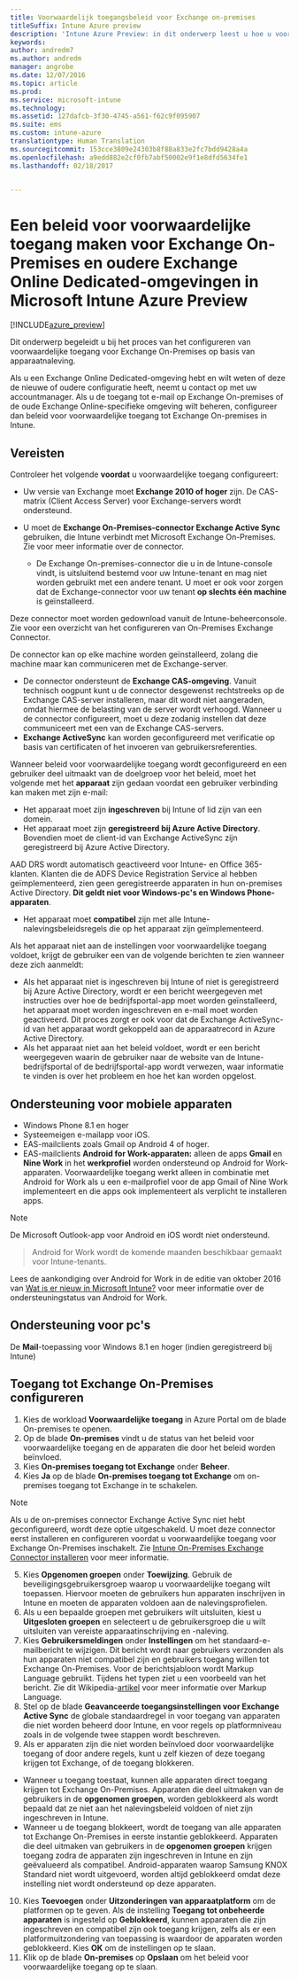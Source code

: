 ```yaml
---
title: Voorwaardelijk toegangsbeleid voor Exchange on-premises
titleSuffix: Intune Azure preview
description: 'Intune Azure Preview: in dit onderwerp leest u hoe u voorwaardelijke toegang voor Exchange On-Premises en oudere Exchange Online Dedicated in Intune kunt configureren'
keywords: 
author: andredm7
ms.author: andredm
manager: angrobe
ms.date: 12/07/2016
ms.topic: article
ms.prod: 
ms.service: microsoft-intune
ms.technology: 
ms.assetid: 127dafcb-3f30-4745-a561-f62c9f095907
ms.suite: ems
ms.custom: intune-azure
translationtype: Human Translation
ms.sourcegitcommit: 153cce3809e24303b8f88a833e2fc7bdd9428a4a
ms.openlocfilehash: a9edd882e2cf0fb7abf50002e9f1e8dfd5634fe1
ms.lasthandoff: 02/18/2017


---
```


# <a name="how-to-create-a-conditional-access-policy-for-exchange-on-premises-and-legacy-exchange-online-dedicated-in-microsoft-intune-azure-preview"></a>Een beleid voor voorwaardelijke toegang maken voor Exchange On-Premises en oudere Exchange Online Dedicated-omgevingen in Microsoft Intune Azure Preview


[!INCLUDE[azure_preview](../includes/azure_preview.md)]

Dit onderwerp begeleidt u bij het proces van het configureren van voorwaardelijke toegang voor Exchange On-Premises op basis van apparaatnaleving.

Als u een Exchange Online Dedicated-omgeving hebt en wilt weten of deze de nieuwe of oudere configuratie heeft, neemt u contact op met uw accountmanager. Als u de toegang tot e-mail op Exchange On-premises of de oude Exchange Online-specifieke omgeving wilt beheren, configureer dan beleid voor voorwaardelijke toegang tot Exchange On-premises in Intune.

## <a name="prerequisites"></a>Vereisten

Controleer het volgende **voordat** u voorwaardelijke toegang configureert:

- Uw versie van Exchange moet **Exchange 2010 of hoger** zijn. De CAS-matrix (Client Access Server) voor Exchange-servers wordt ondersteund.
- U moet de **Exchange On-Premises-connector Exchange Active Sync** gebruiken, die Intune verbindt met Microsoft Exchange On-Premises. Zie <link> voor meer informatie over de connector.

  - De Exchange On-premises-connector die u in de Intune-console vindt, is uitsluitend bestemd voor uw Intune-tenant en mag niet worden gebruikt met een andere tenant. U moet er ook voor zorgen dat de Exchange-connector voor uw tenant **op slechts één machine** is geïnstalleerd.

Deze connector moet worden gedownload vanuit de Intune-beheerconsole. Zie <link to new topic> voor een overzicht van het configureren van On-Premises Exchange Connector.

De connector kan op elke machine worden geïnstalleerd, zolang die machine maar kan communiceren met de Exchange-server.

- De connector ondersteunt de **Exchange CAS-omgeving**. Vanuit technisch oogpunt kunt u de connector desgewenst rechtstreeks op de Exchange CAS-server installeren, maar dit wordt niet aangeraden, omdat hiermee de belasting van de server wordt verhoogd. Wanneer u de connector configureert, moet u deze zodanig instellen dat deze communiceert met een van de Exchange CAS-servers.
- **Exchange ActiveSync** kan worden geconfigureerd met verificatie op basis van certificaten of het invoeren van gebruikersreferenties.

Wanneer beleid voor voorwaardelijke toegang wordt geconfigureerd en een gebruiker deel uitmaakt van de doelgroep voor het beleid, moet het volgende met het **apparaat** zijn gedaan voordat een gebruiker verbinding kan maken met zijn e-mail:

- Het apparaat moet zijn **ingeschreven** bij Intune of lid zijn van een domein.
- Het apparaat moet zijn **geregistreerd bij Azure Active Directory**. Bovendien moet de client-id van Exchange ActiveSync zijn geregistreerd bij Azure Active Directory.

AAD DRS wordt automatisch geactiveerd voor Intune- en Office 365-klanten. Klanten die de ADFS Device Registration Service al hebben geïmplementeerd, zien geen geregistreerde apparaten in hun on-premises Active Directory. **Dit geldt niet voor Windows-pc's en Windows Phone-apparaten**.

- Het apparaat moet **compatibel** zijn met alle Intune-nalevingsbeleidsregels die op het apparaat zijn geïmplementeerd.

Als het apparaat niet aan de instellingen voor voorwaardelijke toegang voldoet, krijgt de gebruiker een van de volgende berichten te zien wanneer deze zich aanmeldt:

- Als het apparaat niet is ingeschreven bij Intune of niet is geregistreerd bij Azure Active Directory, wordt er een bericht weergegeven met instructies over hoe de bedrijfsportal-app moet worden geïnstalleerd, het apparaat moet worden ingeschreven en e-mail moet worden geactiveerd. Dit proces zorgt er ook voor dat de Exchange ActiveSync-id van het apparaat wordt gekoppeld aan de apparaatrecord in Azure Active Directory.
- Als het apparaat niet aan het beleid voldoet, wordt er een bericht weergegeven waarin de gebruiker naar de website van de Intune-bedrijfsportal of de bedrijfsportal-app wordt verwezen, waar informatie te vinden is over het probleem en hoe het kan worden opgelost.

## <a name="support-for-mobile-devices"></a>Ondersteuning voor mobiele apparaten

- Windows Phone 8.1 en hoger
- Systeemeigen e-mailapp voor iOS.
- EAS-mailclients zoals Gmail op Android 4 of hoger.
- EAS-mailclients **Android for Work-apparaten:** alleen de apps **Gmail** en **Nine Work** in het **werkprofiel** worden ondersteund op Android for Work-apparaten. Voorwaardelijke toegang werkt alleen in combinatie met Android for Work als u een e-mailprofiel voor de app Gmail of Nine Work implementeert en die apps ook implementeert als verplicht te installeren apps.

>[!NOTE]
>De Microsoft Outlook-app voor Android en iOS wordt niet ondersteund.

> Android for Work wordt de komende maanden beschikbaar gemaakt voor Intune-tenants.

Lees de aankondiging over Android for Work in de editie van oktober 2016 van [Wat is er nieuw in Microsoft Intune?](https://docs.microsoft.com/en-us/intune/whats-new/whats-new-archive#october-2016) voor meer informatie over de ondersteuningstatus van Android for Work.

## <a name="support-for-pcs"></a>Ondersteuning voor pc's

De **Mail**-toepassing voor Windows 8.1 en hoger (indien geregistreerd bij Intune)


## <a name="configure-exchange-on-premises-access"></a>Toegang tot Exchange On-Premises configureren

1. Kies de workload **Voorwaardelijke toegang** in Azure Portal om de blade On-premises te openen.
2. Op de blade **On-premises** vindt u de status van het beleid voor voorwaardelijke toegang en de apparaten die door het beleid worden beïnvloed.
3. Kies **On-premises toegang tot Exchange** onder **Beheer**.
4. Kies **Ja** op de blade **On-premises toegang tot Exchange** om on-premises toegang tot Exchange in te schakelen.

  >[!NOTE]
  >Als u de on-premises connector Exchange Active Sync niet hebt geconfigureerd, wordt deze optie uitgeschakeld.  U moet deze connector eerst installeren en configureren voordat u voorwaardelijke toegang voor Exchange On-Premises inschakelt. Zie [Intune On-Premises Exchange Connector installeren](install-intune-on-premises-exchange-connector.md) voor meer informatie.

5. Kies **Opgenomen groepen** onder **Toewijzing**.  Gebruik de beveiligingsgebruikersgroep waarop u voorwaardelijke toegang wilt toepassen.  Hiervoor moeten de gebruikers hun apparaten inschrijven in Intune en moeten de apparaten voldoen aan de nalevingsprofielen.
6. Als u een bepaalde groepen met gebruikers wilt uitsluiten, kiest u **Uitgesloten groepen** en selecteert u de gebruikersgroep die u wilt uitsluiten van vereiste apparaatinschrijving en -naleving.
7. Kies **Gebruikersmeldingen** onder **Instellingen** om het standaard-e-mailbericht te wijzigen. Dit bericht wordt naar gebruikers verzonden als hun apparaten niet compatibel zijn en gebruikers toegang willen tot Exchange On-Premises. Voor de berichtsjabloon wordt Markup Language gebruikt.  Tijdens het typen ziet u een voorbeeld van het bericht. Zie dit Wikipedia-[artikel](https://en.wikipedia.org/wiki/Markup_language) voor meer informatie over Markup Language.
8. Stel op de blade **Geavanceerde toegangsinstellingen voor Exchange Active Sync** de globale standaardregel in voor toegang van apparaten die niet worden beheerd door Intune, en voor regels op platformniveau zoals in de volgende twee stappen wordt beschreven.
9. Als er apparaten zijn die niet worden beïnvloed door voorwaardelijke toegang of door andere regels, kunt u zelf kiezen of deze toegang krijgen tot Exchange, of de toegang blokkeren.
  - Wanneer u toegang toestaat, kunnen alle apparaten direct toegang krijgen tot Exchange On-Premises.  Apparaten die deel uitmaken van de gebruikers in de **opgenomen groepen**, worden geblokkeerd als wordt bepaald dat ze niet aan het nalevingsbeleid voldoen of niet zijn ingeschreven in Intune.
  - Wanneer u de toegang blokkeert, wordt de toegang van alle apparaten tot Exchange On-Premises in eerste instantie geblokkeerd.  Apparaten die deel uitmaken van gebruikers in de **opgenomen groepen** krijgen toegang zodra de apparaten zijn ingeschreven in Intune en zijn geëvalueerd als compatibel. Android-apparaten waarop Samsung KNOX Standard niet wordt uitgevoerd, worden altijd geblokkeerd omdat deze instelling niet wordt ondersteund op deze apparaten.
10. Kies **Toevoegen** onder **Uitzonderingen van apparaatplatform** om de platformen op te geven. Als de instelling **Toegang tot onbeheerde apparaten** is ingesteld op **Geblokkeerd**, kunnen apparaten die zijn ingeschreven en compatibel zijn ook toegang krijgen, zelfs als er een platformuitzondering van toepassing is waardoor de apparaten worden geblokkeerd. Kies **OK** om de instellingen op te slaan.
11. Klik op de blade **On-premises** op **Opslaan** om het beleid voor voorwaardelijke toegang op te slaan.


